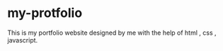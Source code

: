 # my-protfolio
This is my portfolio website designed by me with the help of html , css , javascript. 

